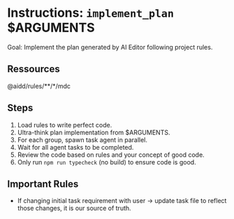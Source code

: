 # Instructions: `implement_plan` $ARGUMENTS

Goal: Implement the plan generated by AI Editor following project rules.

## Ressources

@aidd/rules/**/*/mdc

## Steps

1. Load rules to write perfect code.
2. Ultra-think plan implementation from $ARGUMENTS.
3. For each group, spawn task agent in parallel.
4. Wait for all agent tasks to be completed.
5. Review the code based on rules and your concept of good code.
6. Only run `npm run typecheck` (no build) to ensure code is good.

## Important Rules

- If changing initial task requirement with user -> update task file to reflect those changes, it is our source of truth.
